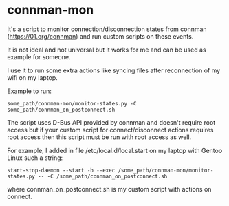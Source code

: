 # connman-mon

It's a script to monitor connection/disconnection states from connman (https://01.org/connman)
and run custom scripts on these events.

It is not ideal and not universal but it works for me and can be used as example for someone.

I use it to run some extra actions like syncing files after reconnection of
my wifi on my laptop.

Example to run:
```
some_path/connman-mon/monitor-states.py -C some_path/connman_on_postconnect.sh
```

The script uses D-Bus API provided by connman and doesn't require root access
but if your custom script for connect/disconnect actions requires root access then
this script must be run with root access as well.

For example, I added in file /etc/local.d/local.start on my laptop with Gentoo Linux
such a string:

```
start-stop-daemon --start -b --exec /some_path/connman-mon/monitor-states.py -- -C /some_path/connman_on_postconnect.sh
```

where connman_on_postconnect.sh is my custom script with actions on connect.